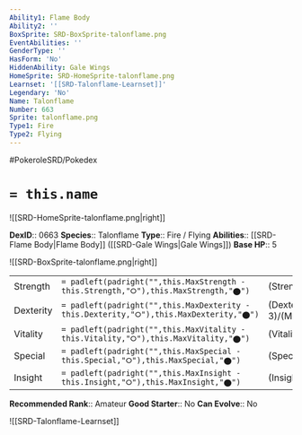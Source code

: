 ```yaml
---
Ability1: Flame Body
Ability2: ''
BoxSprite: SRD-BoxSprite-talonflame.png
EventAbilities: ''
GenderType: ''
HasForm: 'No'
HiddenAbility: Gale Wings
HomeSprite: SRD-HomeSprite-talonflame.png
Learnset: '[[SRD-Talonflame-Learnset]]'
Legendary: 'No'
Name: Talonflame
Number: 663
Sprite: talonflame.png
Type1: Fire
Type2: Flying
---
```


#PokeroleSRD/Pokedex

# `= this.name`

![[SRD-HomeSprite-talonflame.png|right]]

**DexID**:: 0663
**Species**:: Talonflame
**Type**:: Fire / Flying
**Abilities**:: [[SRD-Flame Body|Flame Body]] ([[SRD-Gale Wings|Gale Wings]])
**Base HP**:: 5

![[SRD-BoxSprite-talonflame.png|right]]

|           |                                                                                        |                                          |
| --------- | -------------------------------------------------------------------------------------- | ---------------------------------------- |
| Strength  | `= padleft(padright("",this.MaxStrength - this.Strength,"⭘"),this.MaxStrength,"⬤")`    | (Strength::2)/(MaxStrength::5)   |
| Dexterity | `= padleft(padright("",this.MaxDexterity - this.Dexterity,"⭘"),this.MaxDexterity,"⬤")` | (Dexterity:: 3)/(MaxDexterity::7) |
| Vitality  | `= padleft(padright("",this.MaxVitality - this.Vitality,"⭘"),this.MaxVitality,"⬤")`    | (Vitality::2)/(MaxVitality::5)   |
| Special   | `= padleft(padright("",this.MaxSpecial - this.Special,"⭘"),this.MaxSpecial,"⬤")`       | (Special::2)/(MaxSpecial::5)     |
| Insight   | `= padleft(padright("",this.MaxInsight - this.Insight,"⭘"),this.MaxInsight,"⬤")`       | (Insight::2)/(MaxInsight::4)     |

**Recommended Rank**:: Amateur
**Good Starter**:: No
**Can Evolve**:: No

![[SRD-Talonflame-Learnset]]